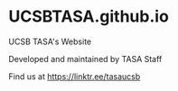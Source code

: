 # UCSBTASA.github.io

UCSB TASA's Website

Developed and maintained by TASA Staff

Find us at https://linktr.ee/tasaucsb
